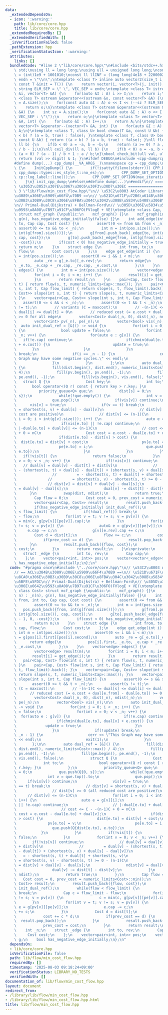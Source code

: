 ```yaml
---
data:
  _extendedDependsOn:
  - icon: ':warning:'
    path: lib/core/core.hpp
    title: lib/core/core.hpp
  _extendedRequiredBy: []
  _extendedVerifiedWith: []
  _isVerificationFailed: false
  _pathExtension: hpp
  _verificationStatusIcon: ':warning:'
  attributes:
    links: []
  bundledCode: "#line 2 \"lib/core/core.hpp\"\n#include <bits/stdc++.h>\nusing namespace\
    \ std;\nusing ll = long long;\nusing ull = unsigned long long;\nconst int INF\
    \ = (int)1e9 + 1001010;\nconst ll llINF = (long long)4e18 + 22000020;\nconst string\
    \ endn = \"\\n\";\ntemplate <class T> inline auto vector2(size_t i, size_t j,\
    \ const T &init = T()) {\n    return vector(i, vector<T>(j, init));\n}\nconst\
    \ string ELM_SEP = \" \", VEC_SEP = endn;\ntemplate <class T> istream &operator>>(istream\
    \ &i, vector<T> &A) {\n    for(auto &I : A) i >> I;\n    return i;\n}\ntemplate\
    \ <class T> ostream &operator<<(ostream &o, const vector<T> &A) {\n    int sz\
    \ = A.size();\n    for(const auto &I : A) o << I << (--sz ? ELM_SEP : \"\");\n\
    \    return o;\n}\ntemplate <class T> ostream &operator<<(ostream &o, const vector<vector<T>>\
    \ &A) {\n    int sz = A.size();\n    for(const auto &I : A) o << I << (--sz ?\
    \ VEC_SEP : \"\");\n    return o;\n}\ntemplate <class T> vector<T> &operator++(vector<T>\
    \ &A, int) {\n    for(auto &I : A) I++;\n    return A;\n}\ntemplate <class T>\
    \ vector<T> &operator--(vector<T> &A, int) {\n    for(auto &I : A) I--;\n    return\
    \ A;\n}\ntemplate <class T, class U> bool chmax(T &a, const U &b) { return ((a\
    \ < b) ? (a = b, true) : false); }\ntemplate <class T, class U> bool chmin(T &a,\
    \ const U &b) { return ((a > b) ? (a = b, true) : false); }\nll floor_div(ll a,\
    \ ll b) {\n    if(b < 0) a = -a, b = -b;\n    return (a >= 0) ? a / b : (a + 1)\
    \ / b - 1;\n}\nll ceil_div(ll a, ll b) {\n    if(b < 0) a = -a, b = -b;\n    return\
    \ (a > 0) ? (a - 1) / b + 1 : a / b;\n}\nbool check_bit(ull val, ull digit) {\
    \ return (val >> digit) & 1; }\n#ifdef DEBUG\n#include <cpp-dump/cpp-dump.hpp>\n\
    #define dump(...) cpp_dump(__VA_ARGS__)\nnamespace cp = cpp_dump;\nstruct InitCppDump\
    \ {\n    InitCppDump() {\n        if(!isatty(fileno(stderr))) CPP_DUMP_SET_OPTION(es_style,\
    \ cpp_dump::types::es_style_t::no_es);\n        CPP_DUMP_SET_OPTION(log_label_func,\
    \ cp::log_label::line());\n        CPP_DUMP_SET_OPTION(max_iteration_count, 30);\n\
    \    }\n} init_cpp_dump;\n#else\n#define dump(...)\n#endif\n// ====================\
    \ \u3053\u3053\u307E\u3067\u30C6\u30F3\u30D7\u30EC ====================\n#line\
    \ 3 \"lib/flow/min_cost_flow.hpp\"\n// \u53C2\u8003 AtCoder Library\n// == ACL\u304B\
    \u3089\u306E\u5909\u66F4\u70B9 ==\n// \u521D\u671F\u72B6\u614B\u306B\u8CA0\u306E\
    \u30B3\u30B9\u30C8\u306E\u8FBA\u304C\u3042\u308B\u5834\u5408\u306B\u5BFE\u5FDC\
    \n// Primal-Dual(Dijkstra) + Bellman-Ford\n// \u305D\u306E\u5834\u5408\u306E\u6642\
    \u9593\u8A08\u7B97\u91CF\u306FO(FVlogE + VE)\ntemplate <class Cap, class Cost>\
    \ struct mcf_graph {\npublic:\n    mcf_graph() {}\n    mcf_graph(int n) : _n(n),\
    \ g(n), has_negative_edge_initially(false) {}\n    int add_edge(int from, int\
    \ to, Cap cap, Cost cost) {\n        assert(0 <= from && from < _n);\n       \
    \ assert(0 <= to && to < _n);\n        int m = int(pos.size());\n        pos.push_back({from,\
    \ int(g[from].size())});\n        g[from].push_back(_edge{to, int(g[to].size()),\
    \ cap, cost});\n        g[to].push_back(_edge{from, int(g[from].size()) - 1, 0,\
    \ -cost});\n        if(cost < 0) has_negative_edge_initially = true;\n       \
    \ return m;\n    }\n    struct edge {\n        int from, to;\n        Cap cap,\
    \ flow;\n        Cost cost;\n    };\n    edge get_edge(int i) {\n        int m\
    \ = int(pos.size());\n        assert(0 <= i && i < m);\n        auto _e = g[pos[i].first][pos[i].second];\n\
    \        auto _re = g[_e.to][_e.rev];\n        return edge{\n            pos[i].first,\
    \ _e.to, _e.cap + _re.cap, _re.cap, _e.cost,\n        };\n    }\n    vector<edge>\
    \ edges() {\n        int m = int(pos.size());\n        vector<edge> result(m);\n\
    \        for(int i = 0; i < m; i++) {\n            result[i] = get_edge(i);\n\
    \        }\n        return result;\n    }\n    pair<Cap, Cost> flow(int s, int\
    \ t) { return flow(s, t, numeric_limits<Cap>::max()); }\n    pair<Cap, Cost> flow(int\
    \ s, int t, Cap flow_limit) { return slope(s, t, flow_limit).back(); }\n    vector<pair<Cap,\
    \ Cost>> slope(int s, int t) { return slope(s, t, numeric_limits<Cap>::max());\
    \ }\n    vector<pair<Cap, Cost>> slope(int s, int t, Cap flow_limit) {\n     \
    \   assert(0 <= s && s < _n);\n        assert(0 <= t && t < _n);\n        assert(s\
    \ != t);\n        // variants (C = maxcost):\n        // -(n-1)C <= dual[s] <=\
    \ dual[i] <= dual[t] = 0\n        // reduced cost (= e.cost + dual[e.from] - dual[e.to])\
    \ >= 0 for all edge\n        vector<Cost> dual(_n, 0), dist(_n), ndist(_n);\n\
    \        vector<int> pv(_n), pe(_n);\n        vector<bool> vis(_n);\n\n      \
    \  auto init_dual_ref = [&]() -> void {\n            for(int i = 0; i < _n; i++)\
    \ {\n                bool update = false;\n                for(int v = 0; v <\
    \ _n; v++) {\n                    for(auto e : g[v]) {\n                     \
    \   if(!e.cap) continue;\n                        if(chmin(dual[e.to], dual[v]\
    \ + e.cost)) {\n                            update = true;\n                 \
    \       }\n                    }\n                }\n                if(!update)\
    \ break;\n                if(i == _n - 1) {\n                    cerr << \"This\
    \ Graph may have some negative cycles.\" << endl;\n                    exit(1);\n\
    \                }\n            }\n        };\n\n        auto dual_ref = [&]()\
    \ {\n            fill(dist.begin(), dist.end(), numeric_limits<Cost>::max() /\
    \ 4);\n            fill(pv.begin(), pv.end(), -1);\n            fill(pe.begin(),\
    \ pe.end(), -1);\n            fill(vis.begin(), vis.end(), false);\n         \
    \   struct Q {\n                Cost key;\n                int to;\n         \
    \       bool operator<(Q r) const { return key > r.key; }\n            };\n  \
    \          priority_queue<Q> que;\n            dist[s] = 0;\n            que.push(Q{0,\
    \ s});\n            while(!que.empty()) {\n                int v = que.top().to;\n\
    \                que.pop();\n                if(vis[v]) continue;\n          \
    \      vis[v] = true;\n                if(v == t) break;\n                // dist[v]\
    \ = shortest(s, v) + dual[s] - dual[v]\n                // dist[v] >= 0 (all reduced\
    \ cost are positive)\n                // dist[v] <= (n-1)C\n                for(int\
    \ i = 0; i < int(g[v].size()); i++) {\n                    auto e = g[v][i];\n\
    \                    if(vis[e.to] || !e.cap) continue;\n                    //\
    \ |-dual[e.to] + dual[v]| <= (n-1)C\n                    // cost <= C - -(n-1)C\
    \ + 0 = nC\n                    Cost cost = e.cost - dual[e.to] + dual[v];\n \
    \                   if(dist[e.to] - dist[v] > cost) {\n                      \
    \  dist[e.to] = dist[v] + cost;\n                        pv[e.to] = v;\n     \
    \                   pe[e.to] = i;\n                        que.push(Q{dist[e.to],\
    \ e.to});\n                    }\n                }\n            }\n         \
    \   if(!vis[t]) {\n                return false;\n            }\n            for(int\
    \ v = 0; v < _n; v++) {\n                if(!vis[v]) continue;\n             \
    \   // dual[v] = dual[v] - dist[t] + dist[v]\n                //         = dual[v]\
    \ - (shortest(s, t) + dual[s] - dual[t]) + (shortest(s, v) + dual[s] - dual[v])\n\
    \                //         = - shortest(s, t) + dual[t] + shortest(s, v)\n  \
    \              //         = shortest(s, v) - shortest(s, t) >= 0 - (n-1)C\n  \
    \              // dist[v] = dist[v] + dual[v] - dual[s];\n                ndist[v]\
    \ = dual[v] - dual[s];\n                dual[v] -= dist[t] - dist[v];\n      \
    \      }\n            swap(dist, ndist);\n            return true;\n        };\n\
    \        Cap flow = 0;\n        Cost cost = 0, prev_cost = numeric_limits<Cost>::min();\n\
    \        vector<pair<Cap, Cost>> result;\n        result.push_back({flow, cost});\n\
    \        if(has_negative_edge_initially) init_dual_ref();\n        while(flow\
    \ < flow_limit) {\n            if(!dual_ref()) break;\n            Cap c = flow_limit\
    \ - flow;\n            for(int v = t; v != s; v = pv[v]) {\n                c\
    \ = min(c, g[pv[v]][pe[v]].cap);\n            }\n            for(int v = t; v\
    \ != s; v = pv[v]) {\n                auto& e = g[pv[v]][pe[v]];\n           \
    \     e.cap -= c;\n                g[v][e.rev].cap += c;\n            }\n    \
    \        Cost d = dist[t];\n            flow += c;\n            cost += c * d;\n\
    \            if(prev_cost == d) {\n                result.pop_back();\n      \
    \      }\n            result.push_back({flow, cost});\n            prev_cost =\
    \ cost;\n        }\n        return result;\n    }\n\nprivate:\n    int _n;\n \
    \   struct _edge {\n        int to, rev;\n        Cap cap;\n        Cost cost;\n\
    \    };\n    vector<pair<int, int>> pos;\n    vector<vector<_edge>> g;\n    bool\
    \ has_negative_edge_initially;\n};\n"
  code: "#pragma once\n#include \"../core/core.hpp\"\n// \u53C2\u8003 AtCoder Library\n\
    // == ACL\u304B\u3089\u306E\u5909\u66F4\u70B9 ==\n// \u521D\u671F\u72B6\u614B\u306B\
    \u8CA0\u306E\u30B3\u30B9\u30C8\u306E\u8FBA\u304C\u3042\u308B\u5834\u5408\u306B\
    \u5BFE\u5FDC\n// Primal-Dual(Dijkstra) + Bellman-Ford\n// \u305D\u306E\u5834\u5408\
    \u306E\u6642\u9593\u8A08\u7B97\u91CF\u306FO(FVlogE + VE)\ntemplate <class Cap,\
    \ class Cost> struct mcf_graph {\npublic:\n    mcf_graph() {}\n    mcf_graph(int\
    \ n) : _n(n), g(n), has_negative_edge_initially(false) {}\n    int add_edge(int\
    \ from, int to, Cap cap, Cost cost) {\n        assert(0 <= from && from < _n);\n\
    \        assert(0 <= to && to < _n);\n        int m = int(pos.size());\n     \
    \   pos.push_back({from, int(g[from].size())});\n        g[from].push_back(_edge{to,\
    \ int(g[to].size()), cap, cost});\n        g[to].push_back(_edge{from, int(g[from].size())\
    \ - 1, 0, -cost});\n        if(cost < 0) has_negative_edge_initially = true;\n\
    \        return m;\n    }\n    struct edge {\n        int from, to;\n        Cap\
    \ cap, flow;\n        Cost cost;\n    };\n    edge get_edge(int i) {\n       \
    \ int m = int(pos.size());\n        assert(0 <= i && i < m);\n        auto _e\
    \ = g[pos[i].first][pos[i].second];\n        auto _re = g[_e.to][_e.rev];\n  \
    \      return edge{\n            pos[i].first, _e.to, _e.cap + _re.cap, _re.cap,\
    \ _e.cost,\n        };\n    }\n    vector<edge> edges() {\n        int m = int(pos.size());\n\
    \        vector<edge> result(m);\n        for(int i = 0; i < m; i++) {\n     \
    \       result[i] = get_edge(i);\n        }\n        return result;\n    }\n \
    \   pair<Cap, Cost> flow(int s, int t) { return flow(s, t, numeric_limits<Cap>::max());\
    \ }\n    pair<Cap, Cost> flow(int s, int t, Cap flow_limit) { return slope(s,\
    \ t, flow_limit).back(); }\n    vector<pair<Cap, Cost>> slope(int s, int t) {\
    \ return slope(s, t, numeric_limits<Cap>::max()); }\n    vector<pair<Cap, Cost>>\
    \ slope(int s, int t, Cap flow_limit) {\n        assert(0 <= s && s < _n);\n \
    \       assert(0 <= t && t < _n);\n        assert(s != t);\n        // variants\
    \ (C = maxcost):\n        // -(n-1)C <= dual[s] <= dual[i] <= dual[t] = 0\n  \
    \      // reduced cost (= e.cost + dual[e.from] - dual[e.to]) >= 0 for all edge\n\
    \        vector<Cost> dual(_n, 0), dist(_n), ndist(_n);\n        vector<int> pv(_n),\
    \ pe(_n);\n        vector<bool> vis(_n);\n\n        auto init_dual_ref = [&]()\
    \ -> void {\n            for(int i = 0; i < _n; i++) {\n                bool update\
    \ = false;\n                for(int v = 0; v < _n; v++) {\n                  \
    \  for(auto e : g[v]) {\n                        if(!e.cap) continue;\n      \
    \                  if(chmin(dual[e.to], dual[v] + e.cost)) {\n               \
    \             update = true;\n                        }\n                    }\n\
    \                }\n                if(!update) break;\n                if(i ==\
    \ _n - 1) {\n                    cerr << \"This Graph may have some negative cycles.\"\
    \ << endl;\n                    exit(1);\n                }\n            }\n \
    \       };\n\n        auto dual_ref = [&]() {\n            fill(dist.begin(),\
    \ dist.end(), numeric_limits<Cost>::max() / 4);\n            fill(pv.begin(),\
    \ pv.end(), -1);\n            fill(pe.begin(), pe.end(), -1);\n            fill(vis.begin(),\
    \ vis.end(), false);\n            struct Q {\n                Cost key;\n    \
    \            int to;\n                bool operator<(Q r) const { return key >\
    \ r.key; }\n            };\n            priority_queue<Q> que;\n            dist[s]\
    \ = 0;\n            que.push(Q{0, s});\n            while(!que.empty()) {\n  \
    \              int v = que.top().to;\n                que.pop();\n           \
    \     if(vis[v]) continue;\n                vis[v] = true;\n                if(v\
    \ == t) break;\n                // dist[v] = shortest(s, v) + dual[s] - dual[v]\n\
    \                // dist[v] >= 0 (all reduced cost are positive)\n           \
    \     // dist[v] <= (n-1)C\n                for(int i = 0; i < int(g[v].size());\
    \ i++) {\n                    auto e = g[v][i];\n                    if(vis[e.to]\
    \ || !e.cap) continue;\n                    // |-dual[e.to] + dual[v]| <= (n-1)C\n\
    \                    // cost <= C - -(n-1)C + 0 = nC\n                    Cost\
    \ cost = e.cost - dual[e.to] + dual[v];\n                    if(dist[e.to] - dist[v]\
    \ > cost) {\n                        dist[e.to] = dist[v] + cost;\n          \
    \              pv[e.to] = v;\n                        pe[e.to] = i;\n        \
    \                que.push(Q{dist[e.to], e.to});\n                    }\n     \
    \           }\n            }\n            if(!vis[t]) {\n                return\
    \ false;\n            }\n            for(int v = 0; v < _n; v++) {\n         \
    \       if(!vis[v]) continue;\n                // dual[v] = dual[v] - dist[t]\
    \ + dist[v]\n                //         = dual[v] - (shortest(s, t) + dual[s]\
    \ - dual[t]) + (shortest(s, v) + dual[s] - dual[v])\n                //      \
    \   = - shortest(s, t) + dual[t] + shortest(s, v)\n                //        \
    \ = shortest(s, v) - shortest(s, t) >= 0 - (n-1)C\n                // dist[v]\
    \ = dist[v] + dual[v] - dual[s];\n                ndist[v] = dual[v] - dual[s];\n\
    \                dual[v] -= dist[t] - dist[v];\n            }\n            swap(dist,\
    \ ndist);\n            return true;\n        };\n        Cap flow = 0;\n     \
    \   Cost cost = 0, prev_cost = numeric_limits<Cost>::min();\n        vector<pair<Cap,\
    \ Cost>> result;\n        result.push_back({flow, cost});\n        if(has_negative_edge_initially)\
    \ init_dual_ref();\n        while(flow < flow_limit) {\n            if(!dual_ref())\
    \ break;\n            Cap c = flow_limit - flow;\n            for(int v = t; v\
    \ != s; v = pv[v]) {\n                c = min(c, g[pv[v]][pe[v]].cap);\n     \
    \       }\n            for(int v = t; v != s; v = pv[v]) {\n                auto&\
    \ e = g[pv[v]][pe[v]];\n                e.cap -= c;\n                g[v][e.rev].cap\
    \ += c;\n            }\n            Cost d = dist[t];\n            flow += c;\n\
    \            cost += c * d;\n            if(prev_cost == d) {\n              \
    \  result.pop_back();\n            }\n            result.push_back({flow, cost});\n\
    \            prev_cost = cost;\n        }\n        return result;\n    }\n\nprivate:\n\
    \    int _n;\n    struct _edge {\n        int to, rev;\n        Cap cap;\n   \
    \     Cost cost;\n    };\n    vector<pair<int, int>> pos;\n    vector<vector<_edge>>\
    \ g;\n    bool has_negative_edge_initially;\n};\n"
  dependsOn:
  - lib/core/core.hpp
  isVerificationFile: false
  path: lib/flow/min_cost_flow.hpp
  requiredBy: []
  timestamp: '2025-08-03 09:18:24+09:00'
  verificationStatus: LIBRARY_NO_TESTS
  verifiedWith: []
documentation_of: lib/flow/min_cost_flow.hpp
layout: document
redirect_from:
- /library/lib/flow/min_cost_flow.hpp
- /library/lib/flow/min_cost_flow.hpp.html
title: lib/flow/min_cost_flow.hpp
---
```


